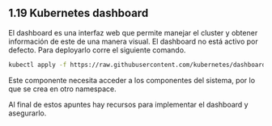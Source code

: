 ## 1.19 Kubernetes dashboard

El dashboard es una interfaz web que permite manejar el cluster y obtener
información de este de una manera visual. El dashboard no está activo por
defecto. Para deployarlo corre el siguiente comando.

```bash
kubectl apply -f https://raw.githubusercontent.com/kubernetes/dashboard/v2.4.0/aio/deploy/recommended.yml
```

Este componente necesita acceder a los componentes del sistema, por lo que se
crea en otro namespace.

Al final de estos apuntes hay recursos para implementar el dashboard y
asegurarlo.

